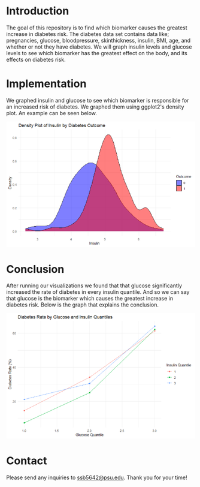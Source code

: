 # Introduction
The goal of this repository is to find which biomarker causes the greatest increase in diabetes risk.
The diabetes data set contains data like; pregnancies, glucose, bloodpressure, skinthickness, insulin, BMI, age, and whether or not they have diabetes. 
We will graph insulin levels and glucose levels to see which biomarker has the greatest effect on the body, and its effects on diabetes risk.

# Implementation
We graphed insulin and glucose to see which biomarker is responsible for an increased risk of diabetes. We graphed them using ggplot2's density plot. An example can be seen below.

![](Rplot.png)

# Conclusion
After running our visualizations we found that that glucose significantly increased the rate of diabetes in every insulin quantile. 
And so we can say that glucose is the biomarker which causes the greatest increase in diabetes risk. 
Below is the graph that explains the conclusion.

![](Rplot1.png)

# Contact
Please send any inquiries to [ssb5642\@psu.edu](mailto:ssb5642@psu.edu). Thank you for your time!
